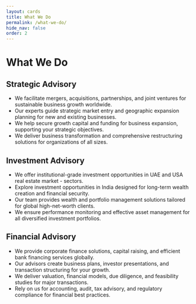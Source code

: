 ```yaml
---
layout: cards
title: What We Do
permalink: /what-we-do/
hide_nav: false
order: 2
---
```


# What We Do

## Strategic Advisory

- We facilitate mergers, acquisitions, partnerships, and joint ventures for sustainable business growth worldwide.
- Our experts guide strategic market entry and geographic expansion planning for new and existing businesses.
- We help secure growth capital and funding for business expansion, supporting your strategic objectives.
- We deliver business transformation and comprehensive restructuring solutions for organizations of all sizes.

## Investment Advisory

- We offer institutional-grade investment opportunities in UAE and USA real estate market - sectors.
- Explore investment opportunities in India designed for long-term wealth creation and financial security.
- Our team provides wealth and portfolio management solutions tailored for global high-net-worth clients.
- We ensure performance monitoring and effective asset management for all diversified investment portfolios.


## Financial Advisory

- We provide corporate finance solutions, capital raising, and efficient bank financing services globally.
- Our advisors create business plans, investor presentations, and transaction structuring for your growth.
- We deliver valuation, financial models, due diligence, and feasibility studies for major transactions.
- Rely on us for accounting, audit, tax advisory, and regulatory compliance for financial best practices.